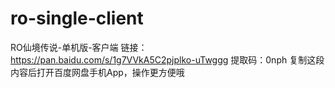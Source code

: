 ﻿# ro-single-client
RO仙境传说-单机版-客户端
链接：https://pan.baidu.com/s/1g7VVkA5C2pjplko-uTwggg 
提取码：0nph 
复制这段内容后打开百度网盘手机App，操作更方便哦